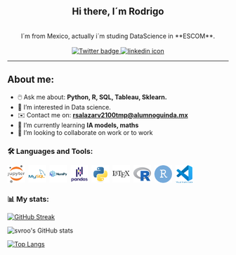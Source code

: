 <div align='center'>
  <h2> Hi there, I´m Rodrigo </h2>
</div>

<br>

<div align='center'>I´m from Mexico, actually i´m studing DataScience in **ESCOM**.</div>

<br>

<div id='social' align='center'>
  <a href='https://twitter.com/sv_roo' targent='__Blank'>
    <img src="https://img.shields.io/twitter/url?logo=Twitter&style=social&url=https%3A%2F%2Ftwitter.com%2Fsv_roo" alt="Twitter badge"/>
    </a>
    <a href='https://www.linkedin.com/in/rodrigo-salazar-vega-039764263/' target='_blank'>
    <img src='https://img.shields.io/badge/%20-Linkedin-blue' alt='linkedin icon'>
  </a>
</div>

--- 

## About me:
- 🖱️ Ask me about: **Python, R, SQL, Tableau, Sklearn.**
- 👀 I’m interested in Data science.
- ✉️ Contact me on: **rsalazarv2100tmp@alumnoguinda.mx**
- 🌱 I’m currently learning **IA models, maths**
- 💞️ I’m looking to collaborate on work or to work


<div aling="left">
  <h3>🛠️ Languages and Tools:</h3>
  <div>
    <img src='https://github.com/devicons/devicon/blob/master/icons/jupyter/jupyter-original-wordmark.svg' title='Jupyter' alt='Jupyter lab' width="40" height="40"/>&nbsp;
    <img src='https://github.com/devicons/devicon/blob/master/icons/mysql/mysql-original-wordmark.svg' title='MySQL' alt='MySQL icon' with='40' height='40'/>&nbsp;
    <img src='https://github.com/devicons/devicon/blob/master/icons/numpy/numpy-original-wordmark.svg' title='Numpy' alt='Numpy icon' with='40' height='40'/>&nbsp;
    <img src='https://github.com/devicons/devicon/blob/master/icons/pandas/pandas-original-wordmark.svg' title='Pandas' alt='Pandas icon' with='40' height='40'/>&nbsp;
    <img src='https://github.com/devicons/devicon/blob/master/icons/python/python-original.svg' title='Python' alt='Python icon' with='40' height='40'/>&nbsp;
    <img src='https://github.com/devicons/devicon/blob/master/icons/latex/latex-original.svg' title='Latex' alt='Latex icon' with='40' height='40'/>&nbsp;
    <img src='https://github.com/devicons/devicon/blob/master/icons/r/r-original.svg' title='R' alt='R icon' with='40' height='40'/>&nbsp;
    <img src='https://github.com/devicons/devicon/blob/master/icons/rstudio/rstudio-original.svg' title='Rstudio' alt='R studio icon' with='40' height='40'/>&nbsp;
    <img src='https://github.com/devicons/devicon/blob/master/icons/vscode/vscode-original-wordmark.svg' title='vscode' alt='vscode icon' with='40' height='40'/>&nbsp;
  </div>
</div>

<!---
svroo/svroo is a ✨ special ✨ repository because its `README.md` (this file) appears on your GitHub profile.
You can click the Preview link to take a look at your changes.
--->


### 📊 My stats:

[![GitHub Streak](https://streak-stats.demolab.com?user=svroo&theme=dark&border_radius=4&date_format=j%20M%5B%20Y%5D)](https://git.io/streak-stats)

![svroo's GitHub stats](https://github-readme-stats.vercel.app/api?username=svroo&show_icons=true&theme=dark)

[![Top Langs](https://github-readme-stats.vercel.app/api/top-langs/?username=svroo&layout=Demo)](https://github.com/anuraghazra/github-readme-stats)
